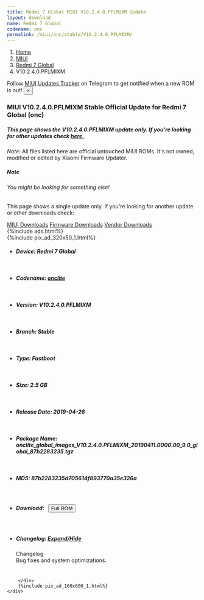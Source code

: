 ```yaml
---
title: Redmi 7 Global MIUI V10.2.4.0.PFLMIXM Update
layout: download
name: Redmi 7 Global
codename: onc
permalink: /miui/onc/stable/V10.2.4.0.PFLMIXM/
---
```

<nav aria-label="breadcrumb">
    <ol class="breadcrumb">
        <li class="breadcrumb-item"><a href="/">Home</a></li>
        <li class="breadcrumb-item"><a href="/miui/">MIUI</a></li>
        <li class="breadcrumb-item"><a href="/miui/onc/">Redmi 7 Global</a></li>
        <li class="breadcrumb-item active" aria-current="page">V10.2.4.0.PFLMIXM</li>
    </ol>
</nav>
<div class="alert alert-primary alert-dismissible fade show" role="alert">
    Follow <a href="https://t.me/MIUIUpdatesTracker" class="alert-link">MIUI Updates Tracker</a> on Telegram to get
    notified when a new ROM is out!
    <button type="button" class="close" data-dismiss="alert" aria-label="Close">
        <span aria-hidden="true">&times;</span>
    </button>
</div>
<div class="col-12 mx-auto">
    <h3 class="title bg-light p-2 rounded">MIUI V10.2.4.0.PFLMIXM Stable Official Update for Redmi 7 Global (onc)</h3>
    <h5>This page shows the V10.2.4.0.PFLMIXM update only. If you're looking for other updates check
        <a href="/miui/onc/">here.</a></h5>
    <p><i>Note: </i>All files listed here are official untouched MIUI ROMs.
        It's not owned, modified or edited by Xiaomi Firmware Updater.</p>
    <div class="card">
        <div class="card-body">
            <h5 class="card-title">Note</h5>
            <h6 class="card-subtitle mb-2 text-muted">You might be looking for something else!</h6>
            <p class="card-text">This page shows a single update only.
                If you're looking for another update or other downloads check:</p>
            <a href="/miui/" class="card-link">MIUI Downloads</a>
            <a href="/firmware/" class="card-link">Firmware Downloads</a>
            <a href="/vendor/" class="card-link">Vendor Downloads</a>
        </div>
    </div>
    {%include ads.html%}
    <div class="row justify-content-center">
        <div class="col-10" id="downloads">
                    <div class="card card-body">
            {%include pix_ad_320x50_1.html%}
            <ul class="list-unstyled">
                <li style="padding-bottom: 10px;">
                    <h5><b>Device: </b>Redmi 7 Global</h5>
                </li>
                <li style="padding-bottom: 10px;">
                    <h5><b>Codename: </b> <a href="/miui/onclite/" target="_blank">onclite</a> </h5>
                </li>
                <li style="padding-bottom: 10px;">
                    <h5><b>Version: </b>V10.2.4.0.PFLMIXM</h5>
                </li>
                <li style="padding-bottom: 10px;">
                    <h5><b>Branch: </b>Stable</h5>
                </li>
                <li style="padding-bottom: 10px;">
                    <h5><b>Type: </b>Fastboot</h5>
                </li>
                <li style="padding-bottom: 10px;">
                    <h5><b>Size: </b>2.5 GB</h5>
                </li>
                <li style="padding-bottom: 10px;">
                    <h5><b>Release Date: </b>2019-04-26</h5>
                </li>
                <li style="padding-bottom: 10px;">
                    <h5><b>Package Name: </b><span id="filename" class="text-dark">onclite_global_images_V10.2.4.0.PFLMIXM_20190411.0000.00_9.0_global_87b2283235.tgz</span></h5>
                </li>
                <li style="padding-bottom: 10px;">
                    <h5><b>MD5: </b><span id="md5" class="text-muted">87b2283235d705614f893770a35e326a</span></h5>
                </li>
                <li style="padding-bottom: 10px;">
                    <h5><b>Download: </b><button type="button" id="download" class="btn btn-primary" style="margin: 7px;"
                            onclick="window.open('http://bigota.d.miui.com/V10.2.4.0.PFLMIXM/onclite_global_images_V10.2.4.0.PFLMIXM_20190411.0000.00_9.0_global_87b2283235.tgz', '_blank');"><i class="fa fa-download"></i> Full ROM</button></h5>
                </li>
                <li style="padding-bottom: 10px;">
                    <h5><b>Changelog: </b><a href="#onclite_1_changelog" data-toggle="collapse" role="button"
                            aria-expanded="false" aria-controls="onclite_1_changelog"> <i class="fa fa-arrow-down"
                                aria-hidden="true"></i> Expand/Hide</a></h5>
                    <div class="collapse" id="onclite_1_changelog">
                        <p id="changelog_text">Changelog<br>Bug fixes and system optimizations.</p>
                    </div>
                </li>
            </ul>
        </div>

        </div>
        {%include pix_ad_160x600_1.html%}
    </div>
</div>
